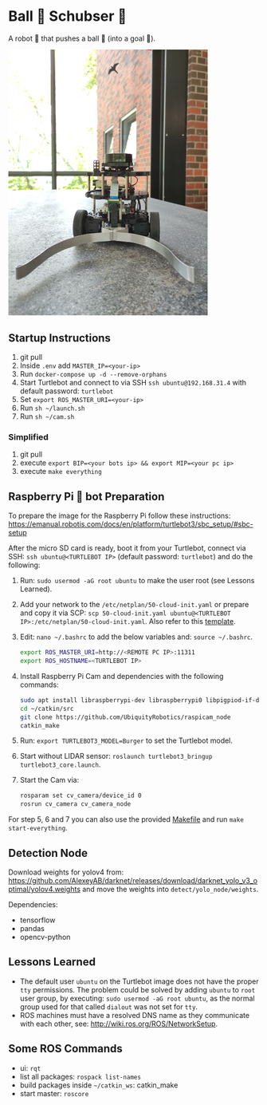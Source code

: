# Ball 🥎 Schubser 🤖

A robot 🤖 that pushes a ball 🥎 (into a goal 🥅).

[<img src="media/ball-schubser_front_1.jpg" width="400"/>](media/ball-schubser_front_1.jpg)

## Startup Instructions

1. git pull
2. Inside `.env` add `MASTER_IP=<your-ip>`
3. Run `docker-compose up -d --remove-orphans`
4. Start Turtlebot and connect to via SSH `ssh ubuntu@192.168.31.4` with default password: `turtlebot`
5. Set `export ROS_MASTER_URI=<your-ip>`
6. Run `sh ~/launch.sh`
7. Run `sh ~/cam.sh`
 
### Simplified

1. git pull
2. execute `export BIP=<your bots ip> && export MIP=<your pc ip>`
3. execute `make everything`

## Raspberry Pi 🐢 bot Preparation

To prepare the image for the Raspberry Pi follow these instructions: https://emanual.robotis.com/docs/en/platform/turtlebot3/sbc_setup/#sbc-setup

After the micro SD card is ready, boot it from your Turtlebot, connect via SSH: `ssh ubuntu@<TURTLEBOT IP>` (default password: `turtlebot`) and do the following:

1. Run: `sudo usermod -aG root ubuntu` to make the user root (see Lessons Learned).
2. Add your network to the `/etc/netplan/50-cloud-init.yaml` or prepare and copy it via SCP: `scp 50-cloud-init.yaml ubuntu@<TURTLEBOT IP>:/etc/netplan/50-cloud-init.yaml`. Also refer to this [template](turtlebot/50-cloud-init.yaml).
3. Edit: `nano ~/.bashrc` to add the below variables and: `source ~/.bashrc`.
   
   ```bash
   export ROS_MASTER_URI=http://<REMOTE PC IP>:11311
   export ROS_HOSTNAME=<TURTLEBOT IP>
   ```

4. Install Raspberry Pi Cam and dependencies with the following commands:
   
   ```bash
   sudo apt install libraspberrypi-dev libraspberrypi0 libpigpiod-if-dev ros-noetic-compressed-image-transport ros-noetic-camera-info-manager ros-noetic-diagnostic-updater
   cd ~/catkin/src
   git clone https://github.com/UbiquityRobotics/raspicam_node
   catkin_make
   ```

5. Run: `export TURTLEBOT3_MODEL=Burger` to set the Turtlebot model.
6. Start without LIDAR sensor: `roslaunch turtlebot3_bringup turtlebot3_core.launch`.
7. Start the Cam via:
   
   ```bash
   rosparam set cv_camera/device_id 0
   rosrun cv_camera cv_camera_node
   ```

For step 5, 6 and 7 you can also use the provided [Makefile](Makefile) and run `make start-everything`.

## Detection Node

Download weights for yolov4 from: https://github.com/AlexeyAB/darknet/releases/download/darknet_yolo_v3_optimal/yolov4.weights and move the weights into `detect/yolo_node/weights`.

Dependencies:
* tensorflow
* pandas
* opencv-python

## Lessons Learned

* The default user `ubuntu` on the Turtlebot image does not have the proper `tty` permissions. The problem could be solved by adding `ubuntu` to `root` user group, by executing: `sudo usermod -aG root ubuntu`, as the normal group used for that called `dialout` was not set for `tty`.
* ROS machines must have a resolved DNS name as they communicate with each other, see: http://wiki.ros.org/ROS/NetworkSetup.

## Some ROS Commands

- ui: `rqt`
- list all packages: `rospack list-names`
- build packages inside `~/catkin_ws`: catkin_make
- start master: `roscore`